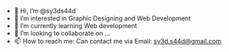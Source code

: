 - 👋 Hi, I’m @sy3ds44d
- 👀 I’m interested in Graphic Designing and Web Development
- 🌱 I’m currently learning Web development
- 💞️ I’m looking to collaborate on ...
- 📫 How to reach me: Can contact me via Email: sy3d.s44d@gmail.com

<!---
sy3ds44d/sy3ds44d is a ✨ special ✨ repository because its `README.md` (this file) appears on your GitHub profile.
You can click the Preview link to take a look at your changes.
--->
